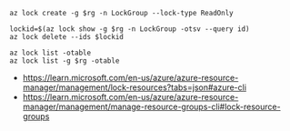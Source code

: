 ```
az lock create -g $rg -n LockGroup --lock-type ReadOnly

lockid=$(az lock show -g $rg -n LockGroup -otsv --query id)
az lock delete --ids $lockid

az lock list -otable
az lock list -g $rg -otable
```

- https://learn.microsoft.com/en-us/azure/azure-resource-manager/management/lock-resources?tabs=json#azure-cli
- https://learn.microsoft.com/en-us/azure/azure-resource-manager/management/manage-resource-groups-cli#lock-resource-groups
